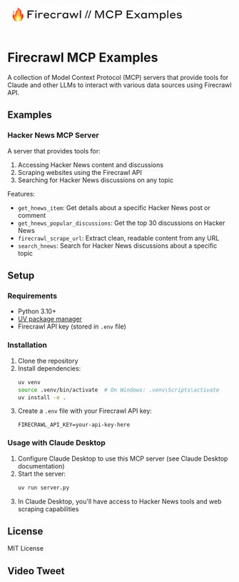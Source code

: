 <a href="https://x.com/alxfazio" target="_blank">
  <picture>
    <source media="(prefers-color-scheme: dark)" srcset="images/firecrawl-mcp-examples-github-banner.png">
    <img alt="Firecrawl Quickstarts Logo" src="images/firecrawl-mcp-examples-github-banner.png" width="400px" style="max-width: 100%; margin-bottom: 20px;">
  </picture>
</a>

# Firecrawl MCP Examples

A collection of Model Context Protocol (MCP) servers that provide tools for Claude and other LLMs to interact with various data sources using Firecrawl API.

## Examples

### Hacker News MCP Server

A server that provides tools for:

1. Accessing Hacker News content and discussions
2. Scraping websites using the Firecrawl API
3. Searching for Hacker News discussions on any topic

Features:
- `get_hnews_item`: Get details about a specific Hacker News post or comment
- `get_hnews_popular_discussions`: Get the top 30 discussions on Hacker News
- `firecrawl_scrape_url`: Extract clean, readable content from any URL
- `search_hnews`: Search for Hacker News discussions about a specific topic

## Setup

### Requirements

- Python 3.10+
- [UV package manager](https://github.com/astral-sh/uv)
- Firecrawl API key (stored in `.env` file)

### Installation

1. Clone the repository
2. Install dependencies:
   ```bash
   uv venv
   source .venv/bin/activate  # On Windows: .venv\Scripts\activate
   uv install -e .
   ```
3. Create a `.env` file with your Firecrawl API key:
   ```
   FIRECRAWL_API_KEY=your-api-key-here
   ```

### Usage with Claude Desktop

1. Configure Claude Desktop to use this MCP server (see Claude Desktop documentation)
2. Start the server:
   ```bash
   uv run server.py
   ```
3. In Claude Desktop, you'll have access to Hacker News tools and web scraping capabilities

## License

MIT License

## Video Tweet

<blockquote class="twitter-tweet" data-lang="en">
  <a href="https://x.com/alxfazio/status/1901690377364476400"></a>
</blockquote>
<script async src="https://platform.twitter.com/widgets.js" charset="utf-8"></script>